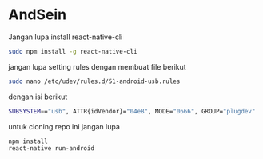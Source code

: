 # AndSein

Jangan lupa install react-native-cli

```bash
sudo npm install -g react-native-cli
```
jangan lupa setting rules dengan membuat file berikut

```bash
sudo nano /etc/udev/rules.d/51-android-usb.rules
```

dengan isi berikut

```bash
SUBSYSTEM=="usb", ATTR{idVendor}="04e8", MODE="0666", GROUP="plugdev"
```

untuk cloning repo ini jangan lupa

```bash
npm install
react-native run-android
```
